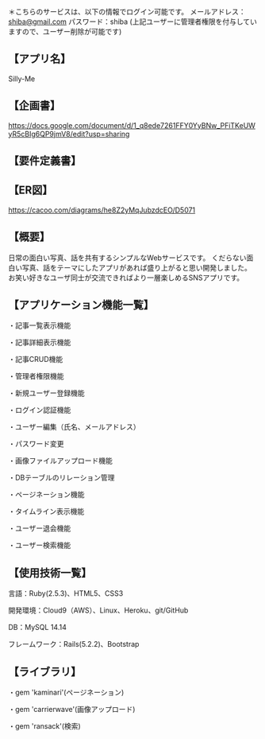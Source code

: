 ＊こちらのサービスは、以下の情報でログイン可能です。
メールアドレス：shiba@gmail.com
パスワード：shiba
(上記ユーザーに管理者権限を付与していますので、ユーザー削除が可能です)
## 【アプリ名】
Silly-Me
## 【企画書】
https://docs.google.com/document/d/1_q8ede7261FFY0YyBNw_PFiTKeUWyR5cBIg6QP9jmV8/edit?usp=sharing

## 【要件定義書】

## 【ER図】
https://cacoo.com/diagrams/he8Z2yMqJubzdcEO/D5071

## 【概要】
日常の面白い写真、話を共有するシンプルなWebサービスです。
くだらない面白い写真、話をテーマにしたアプリがあれば盛り上がると思い開発しました。
お笑い好きなユーザ同士が交流できればより一層楽しめるSNSアプリです。

## 【アプリケーション機能一覧】
・記事一覧表示機能

・記事詳細表示機能

・記事CRUD機能

・管理者権限機能

・新規ユーザー登録機能

・ログイン認証機能

・ユーザー編集（氏名、メールアドレス）

・パスワード変更

・画像ファイルアップロード機能

・DBテーブルのリレーション管理

・ページネーション機能

・タイムライン表示機能

・ユーザー退会機能

・ユーザー検索機能

## 【使用技術一覧】
言語：Ruby(2.5.3)、HTML5、CSS3

開発環境：Cloud9（AWS）、Linux、Heroku、git/GitHub

DB：MySQL 14.14

フレームワーク：Rails(5.2.2)、Bootstrap

## 【ライブラリ】

・gem 'kaminari'(ページネーション)

・gem 'carrierwave'(画像アップロード)

・gem 'ransack'(検索)
